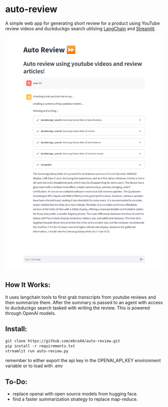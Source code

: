 # auto-review 
A simple web app for generating short review for a product using YouTube review videos and duckduckgo search utilizing [LangChain](https://github.com/langchain-ai/langchain) and [Streamlit](https://github.com/streamlit/streamlit).

![alt text](https://github.com/ebra44/auto-review/blob/main/answer.png?raw=true)

## How It Works:
It uses langchain tools to first grab transcripts from youtube reviews and then summarize them. After the summary is passed to an agent with access to duckduckgo search tasked with writing the review. This is powered through OpenAI models. 


## Install: 
```
git clone https://github.com/ebra44/auto-review.git
pip install -r requirements.txt
streamlit run auto-review.py
```
remember to either export the api key in the OPENAI_API_KEY environment variable or to load with .env

## To-Do: 
- replace openai with open source models from hugging face.
- find a faster summarization strategy to replace map-reduce.
  
